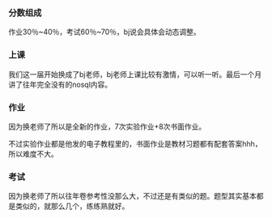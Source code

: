 ### 分数组成

作业30％~40％，考试60％~70％，bj说会具体会动态调整。

### 上课

我们这一届开始换成了bj老师，bj老师上课比较有激情，可以听一听。最后一个月讲了往年完全没有的nosql内容。

### 作业

因为换老师了所以是全新的作业，7次实验作业+8次书面作业。

不过实验作业都是他发的电子教程里的，书面作业是教材习题都有配套答案hhh，所以难度不大。

### 考试

因为换老师了所以往年卷参考性没那么大，不过还是有类似的题。题型其实基本都是类似的，就那么几个，练练熟就好。